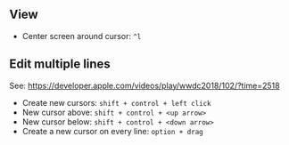 
## View

* Center screen around cursor: `^l`

## Edit multiple lines

See:  https://developer.apple.com/videos/play/wwdc2018/102/?time=2518

* Create new cursors: `shift + control + left click`
* New cursor above: `shift + control + <up arrow>`
* New cursor below: `shift + control + <down arrow>`
* Create a new cursor on every line: `option + drag`
